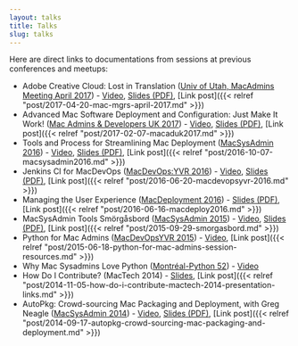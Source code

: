 ```yaml
---
layout: talks
title: Talks
slug: talks
---
```


Here are direct links to documentations from sessions at previous conferences and meetups:

  * Adobe Creative Cloud: Lost in Translation ([Univ of Utah, MacAdmins Meeting April 2017](https://apple.lib.utah.edu/april-2017-mac-managers-meeting/)) - [Video](https://stream.lib.utah.edu/index.php?c=details&id=12884), [Slides (PDF)](http://www.scl.utah.edu/pdf/mac_mgrs/20170419_mm_files/2017.04.19_mm_adobecc.pdf), [Link post]({{< relref "post/2017-04-20-mac-mgrs-april-2017.md" >}})
  * Advanced Mac Software Deployment and Configuration: Just Make It Work! ([Mac Admins & Developers UK 2017](http://www.macad.uk)) - [Video](https://www.youtube.com/watch?v=pD6Pze1zQ4c), [Slides (PDF)](/images/2017/02/MacADUK2017_TimSutton.pdf), [Link post]({{< relref "post/2017-02-07-macaduk2017.md" >}})
  * Tools and Process for Streamlining Mac Deployment ([MacSysAdmin 2016](http://docs.macsysadmin.se/2016/2016doc.html)) - [Video](http://docs.macsysadmin.se/2016/video/Day4Session1.mp4), [Slides (PDF)](http://docs.macsysadmin.se/2016/pdf/Day4Session1.pdf), [Link post]({{< relref "post/2016-10-07-macsysadmin2016.md" >}})
  * Jenkins CI for MacDevOps ([MacDevOps:YVR 2016](http://macdevops.ca)) - [Video](http://cdn.macdevops.ca/MDO2016/jenkins/Default.html), [Slides (PDF)](/images/2016/06/MacDevOpsYVR2016.pdf), [Link post]({{< relref "post/2016-06-20-macdevopsyvr-2016.md" >}})
  * Managing the User Experience ([MacDeployment 2016](http://macdeployment.ca)) - [Slides (PDF)](http://macdeployment.ca/sites/macdeployment.ca/files/macdeploy_2016.pdf), [Link post]({{< relref "post/2016-06-16-macdeploy2016.md" >}})
  * MacSysAdmin Tools Smörgåsbord ([MacSysAdmin 2015](http://docs.macsysadmin.se/2015/2015doc.html)) - [Video](http://docs.macsysadmin.se/2015/video/Day1Session4.mp4), [Slides (PDF)](http://docs.macsysadmin.se/2015/pdf/Day1Session4.pdf), [Link post]({{< relref "post/2015-09-29-smorgasbord.md" >}})
  * Python for Mac Admins ([MacDevOpsYVR 2015](http://www.macdevops.ca/)) - [Video](http://cdn.macdevops.ca/MDO2015/tim/NewStandardPlayer.html?plugin=HTML5), [Link post]({{< relref "post/2015-06-18-python-for-mac-admins-session-resources.md" >}})
  * Why Mac Sysadmins Love Python ([Montréal-Python 52](http://montrealpython.org/)) - [Video](https://www.youtube.com/watch?v=G2kSD3MU5uM)
  * How Do I Contribute? (MacTech 2014) - [Slides](http://www.slideshare.net/timothysutton/how-do-i-contribute), [Link post]({{< relref "post/2014-11-05-how-do-i-contribute-mactech-2014-presentation-links.md" >}})
  * AutoPkg: Crowd-sourcing Mac Packaging and Deployment, with Greg Neagle ([MacSysAdmin 2014](http://docs.macsysadmin.se/2014/2014doc.html)) - [Video](http://docs.macsysadmin.se/2014/video/Day2Session5.mp4), [Slides (PDF)](http://docs.macsysadmin.se/2014/pdf/AutoPkg_Crowd-sourcing_Mac_packaging_and_deployment.pdf), [Link post]({{< relref "post/2014-09-17-autopkg-crowd-sourcing-mac-packaging-and-deployment.md" >}})
